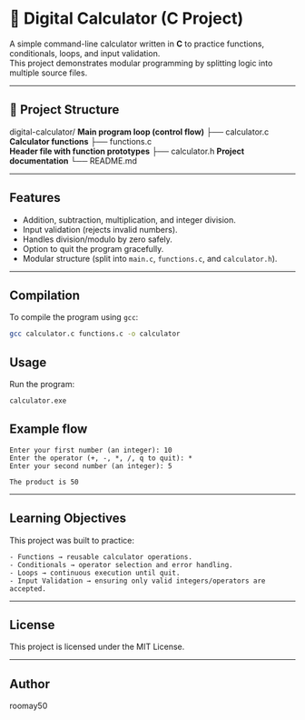 # 🧮 Digital Calculator (C Project)

A simple command-line calculator written in **C** to practice functions, conditionals, loops, and input validation.  
This project demonstrates modular programming by splitting logic into multiple source files.

---

## 📂 Project Structure

digital-calculator/
**Main program loop (control flow)**
├── calculator.c
**Calculator functions**
├── functions.c  
 **Header file with function prototypes**
├── calculator.h
**Project documentation**
└── README.md

---

## Features

- Addition, subtraction, multiplication, and integer division.
- Input validation (rejects invalid numbers).
- Handles division/modulo by zero safely.
- Option to quit the program gracefully.
- Modular structure (split into `main.c`, `functions.c`, and `calculator.h`).

---

## Compilation

To compile the program using `gcc`:

```bash
gcc calculator.c functions.c -o calculator
```

## Usage

Run the program:

```bash
calculator.exe
```

## Example flow

```
Enter your first number (an integer): 10
Enter the operator (+, -, *, /, q to quit): *
Enter your second number (an integer): 5

The product is 50
```

---

## Learning Objectives

This project was built to practice:

    - Functions → reusable calculator operations.
    - Conditionals → operator selection and error handling.
    - Loops → continuous execution until quit.
    - Input Validation → ensuring only valid integers/operators are accepted.

---

## License

This project is licensed under the MIT License.

---

## Author

roomay50
